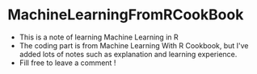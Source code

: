 # MachineLearningFromRCookBook
* This is a note of learning Machine Learning in R 
* The coding part is from Machine Learning With R Cookbook, but I've added lots of notes such as explanation and learning experience.
* Fill free to leave a comment !
